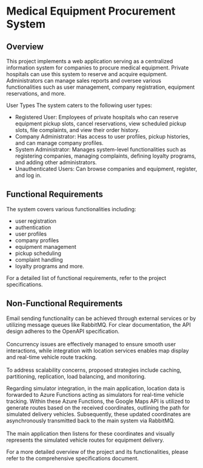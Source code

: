 # Medical Equipment Procurement System
## Overview
This project implements a web application serving as a centralized information system for companies to procure medical equipment. Private hospitals can use this system to reserve and acquire equipment. Administrators can manage sales reports and oversee various functionalities such as user management, company registration, equipment reservations, and more.

User Types
The system caters to the following user types:

+ Registered User: Employees of private hospitals who can reserve equipment pickup slots, cancel reservations, view scheduled pickup slots, file complaints, and view their order history.
+ Company Administrator: Has access to user profiles, pickup histories, and can manage company profiles.
+ System Administrator: Manages system-level functionalities such as registering companies, managing complaints, defining loyalty programs, and adding other administrators.
+ Unauthenticated Users: Can browse companies and equipment, register, and log in.
## Functional Requirements
The system covers various functionalities including:
+ user registration
+ authentication 
+ user profiles 
+ company profiles 
+ equipment management 
+ pickup scheduling 
+ complaint handling 
+ loyalty programs and more.

For a detailed list of functional requirements, refer to the project specifications.

## Non-Functional Requirements
Email sending functionality can be achieved through external services or by utilizing message queues like RabbitMQ. For clear documentation, the API design adheres to the OpenAPI specification. <br /> <br /> Concurrency issues are effectively managed to ensure smooth user interactions, while integration with location services enables map display and real-time vehicle route tracking. <br />  <br /> To address scalability concerns, proposed strategies include caching, partitioning, replication, load balancing, and monitoring.

Regarding simulator integration, in the main application, location data is forwarded to Azure Functions acting as simulators for real-time vehicle tracking. Within these Azure Functions, the Google Maps API is utilized to generate routes based on the received coordinates, outlining the path for simulated delivery vehicles. Subsequently, these updated coordinates are asynchronously transmitted back to the main system via RabbitMQ. <br /> <br /> The main application then listens for these coordinates and visually represents the simulated vehicle routes for equipment delivery.

For a more detailed overview of the project and its functionalities, please refer to the comprehensive specifications document.



